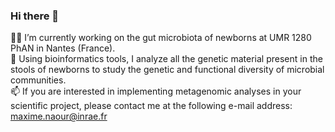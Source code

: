 ### Hi there 👋

👨‍🔬 I’m currently working on the gut microbiota of newborns at UMR 1280 PhAN in Nantes (France).  
🧬 Using bioinformatics tools, I analyze all the genetic material present in the stools of newborns to study the genetic and functional diversity of microbial communities.  
📫 If you are interested in implementing metagenomic analyses in your scientific project, please contact me at the following e-mail address: maxime.naour@inrae.fr

<!--
**MaximeNaour/MaximeNaour** is a ✨ _special_ ✨ repository because its `README.md` (this file) appears on your GitHub profile.

Here are some ideas to get you started:

- 🔭 I’m currently working on ...
- 🌱 I’m currently learning ...
- 👯 I’m looking to collaborate on ...
- 🤔 I’m looking for help with ...
- 💬 Ask me about ...
- 📫 How to reach me: ...
- 😄 Pronouns: ...
- ⚡ Fun fact: ...
-->
